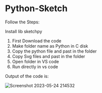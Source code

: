 # Python-Sketch

Follow the Steps:

Install lib sketchpy 

1. First Download the code
2. Make folder name as Python in C disk
3. Copy the python file and past in the folder
4. Copy Svg files and past in the folder
5. Open folder in VS code
6. Run directly in vs code

Output of the code is:

![Screenshot 2023-05-24 214532](https://github.com/rohanmr/Python-Sketch/assets/122428641/f822c156-f085-4706-b645-236b99658459)

